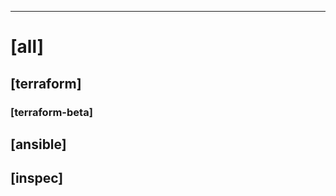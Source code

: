 <!-- 
Note: You may see "This branch is out-of-date with the base branch"
when you submit a pull request. This is fine! We don't use the GitHub
merge button to merge PRs, and you can safely ignore that message.
-->

<!-- Your regular pull request description goes here -->








<!--
For each repository you expect to modify with this PR, fill in a repo-specific
PR title under the corresponding tag. We use repo-specified PR titles to ensure
that each downstream has a clear, easy to understand history.

If the Magician generates a PR for a repo with no specified title, it will use
the title of this PR. [terraform-beta] will inherit the title of [terraform]
if it has no specified title.
-->

<!-- Optional PR titles that describe your downstream changes -->
-----------------------------------------------------------------
# [all]
## [terraform]
### [terraform-beta]
## [ansible]
## [inspec]
